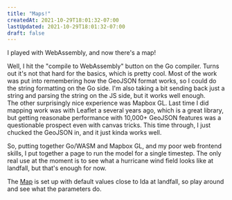 ```yaml
---
title: "Maps!"
createdAt: 2021-10-29T18:01:32-07:00
lastUpdated: 2021-10-29T18:01:32-07:00
draft: false
---
```


I played with WebAssembly, and now there's a map!

Well, I hit the "compile to WebAssembly" button on the Go compiler.  Turns out it's not that hard for the basics, which is pretty cool.  Most of the work was put into remembering how the GeoJSON format works, so I could do the string formatting on the Go side.  I'm also taking a bit sending back just a string and parsing the string on the JS side, but it works well enough.  
The other surprisingly nice experience was Mapbox GL.  Last time I did mapping work was with Leaflet a several years ago, which is a great library, but getting reasonabe performance with 10,000+ GeoJSON features was a questionable prospect even with canvas tricks.  This time through, I just chucked the GeoJSON in, and it just kinda works well.

So, putting together Go/WASM and Mapbox GL, and my poor web frontend skills, I put together a page to run the model for a single timestep.  The only real use at the moment is to see what a hurricane wind field looks like at landfall, but that's enough for now.

The [Map](https://www.odinseye.cloud/maps/) is set up with default values close to Ida at landfall, so play around and see what the parameters do. 
